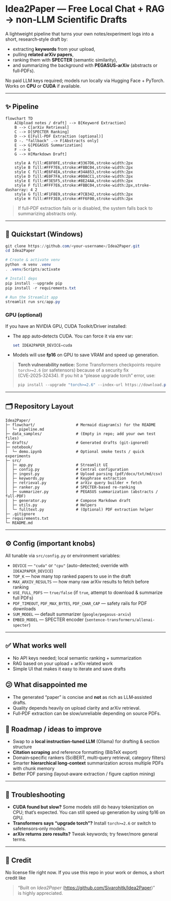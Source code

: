 
# Idea2Paper — Free Local Chat + RAG → non‑LLM Scientific Drafts

A lightweight pipeline that turns your own notes/experiment logs into a short, research‑style draft by:
- extracting **keywords** from your upload,
- pulling **related arXiv papers**,
- ranking them with **SPECTER** (semantic similarity),
- and summarizing the background with **PEGASUS‑arXiv** (abstracts or full‑PDFs).

No paid LLM keys required; models run locally via Hugging Face + PyTorch. Works on **CPU** or **CUDA** if available.

---

## ✨ Pipeline

```mermaid
flowchart TD
    A[Upload notes / draft] --> B[Keyword Extraction]
    B --> C[arXiv Retrieval]
    C --> D[SPECTER Ranking]
    D --> E[Full-PDF Extraction (optional)]
    D -. "fallback" .-> F[Abstracts only]
    E --> G[PEGASUS Summarization]
    F --> G
    G --> H[Markdown Draft]

    style A fill:#E8F0FE,stroke:#3367D6,stroke-width:2px
    style B fill:#FFF7E6,stroke:#FBBC04,stroke-width:2px
    style C fill:#E6F4EA,stroke:#34A853,stroke-width:2px
    style D fill:#E0F7FA,stroke:#00ACC1,stroke-width:2px
    style E fill:#F3E5F5,stroke:#8E24AA,stroke-width:2px
    style F fill:#FFF7E6,stroke:#FBBC04,stroke-width:2px,stroke-dasharray: 4 2
    style G fill:#F1F8E9,stroke:#7CB342,stroke-width:2px
    style H fill:#FFF3E0,stroke:#FF6F00,stroke-width:2px
```

> If full‑PDF extraction fails or is disabled, the system falls back to summarizing abstracts only.

---

## 🚀 Quickstart (Windows)

```powershell
git clone https://github.com/<your-username>/Idea2Paper.git
cd Idea2Paper

# Create & activate venv
python -m venv .venv
. .venv/Scripts/activate

# Install deps
pip install --upgrade pip
pip install -r requirements.txt

# Run the Streamlit app
streamlit run src/app.py
```

### GPU (optional)
If you have an NVIDIA GPU, CUDA Toolkit/Driver installed:
- The app auto‑detects CUDA. You can force it via env var:
  ```powershell
  set IDEA2PAPER_DEVICE=cuda
  ```
- Models will use **fp16** on GPU to save VRAM and speed up generation.

> **Torch vulnerability notice:** Some Transformers checkpoints require `torch>=2.6` (or safetensors) because of a security fix (CVE‑2025‑32434). If you hit a “please upgrade torch” error, use:
> ```powershell
> pip install --upgrade "torch>=2.6" --index-url https://download.pytorch.org/whl/cu121  # choose cu version to match your CUDA
> ```

---

## 🗂️ Repository Layout

```
Idea2Paper/
├─ flowchart/                  # Mermaid diagram(s) for the README
│  └─ pipeline.md
├─ data_samples/               # (Empty in repo; add your own test files) 
├─ drafts/                     # Generated drafts (git-ignored)
├─ notebook/
│  └─ demo.ipynb               # Optional smoke tests / quick experiments
├─ src/
│  ├─ app.py                   # Streamlit UI
│  ├─ config.py                # Central configuration
│  ├─ ingest.py                # Upload parsing (pdf/docx/txt/md/csv)
│  ├─ keywords.py              # Keyphrase extraction
│  ├─ retrieval.py             # arXiv query builder + fetch
│  ├─ ranker.py                # SPECTER-based re-ranking
│  ├─ summarizer.py            # PEGASUS summarization (abstracts / full-PDF)
│  ├─ generator.py             # Compose Markdown draft
│  ├─ utils.py                 # Helpers
│  └─ fulltext.py              # (Optional) PDF extraction helper
├─ .gitignore
├─ requirements.txt
└─ README.md
```

---

## ⚙️ Config (important knobs)

All tunable via `src/config.py` or environment variables:

- `DEVICE` — `"cuda"` or `"cpu"` (auto-detected; override with `IDEA2PAPER_DEVICE`)
- `TOP_K` — how many top ranked papers to use in the draft
- `MAX_ARXIV_RESULTS` — how many raw arXiv results to fetch before ranking
- `USE_FULL_PDFS` — `true/false` (if `true`, attempt to download & summarize full PDFs)
- `PDF_TIMEOUT`, `PDF_MAX_BYTES`, `PDF_CHAR_CAP` — safety rails for PDF downloads
- `SUM_MODEL` — default summarizer (`google/pegasus-arxiv`)
- `EMBED_MODEL` — SPECTER encoder (`sentence-transformers/allenai-specter`)

---

## ✅ What works well

- No API keys needed; local semantic ranking + summarization
- RAG based on your upload + arXiv related work
- Simple UI that makes it easy to iterate and save drafts

## 😕 What disappointed me

- The generated “paper” is concise and **not** as rich as LLM‑assisted drafts.
- Quality depends heavily on upload clarity and arXiv retrieval.
- Full‑PDF extraction can be slow/unreliable depending on source PDFs.

## 🧭 Roadmap / ideas to improve

- Swap to a **local instruction‑tuned LLM** (Ollama) for drafting & section structure
- **Citation scraping** and reference formatting (BibTeX export)
- Domain‑specific rankers (SciBERT, multi‑query retrieval, category filters)
- Smarter **hierarchical long‑context** summarization across multiple PDFs with chunk memory
- Better PDF parsing (layout‑aware extraction / figure caption mining)

---

## 🧰 Troubleshooting

- **CUDA found but slow?** Some models still do heavy tokenization on CPU; that’s expected. You can still speed up generation by using fp16 on GPU.
- **Transformers says “upgrade torch”?** Install `torch>=2.6` or switch to safetensors‑only models.
- **arXiv returns zero results?** Tweak keywords; try fewer/more general terms.

---

## 🤝 Credit

No license file right now. If you use this repo in your work or demos, a short credit like
> “Built on *Idea2Paper* (https://github.com/Sivarohitk/Idea2Paper)”  
is highly appreciated.
